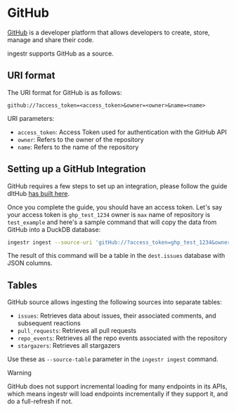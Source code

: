 # GitHub

[GitHub](https://github.com/) is a developer platform that allows developers to create, store, manage and share their code.

ingestr supports GitHub as a source.

## URI format

The URI format for GitHub is as follows:

```plaintext
github://?access_token=<access_token>&owner=<owner>&name=<name>
```

URI parameters:

- `access_token`: Access Token used for authentication with the GitHub API
- `owner`: Refers to the owner of the repository
- `name`: Refers to the name of the repository


## Setting up a GitHub Integration

GitHub requires a few steps to set up an integration, please follow the guide dltHub [has built here](https://dlthub.com/docs/dlt-ecosystem/verified-sources/github#setup-guide).

Once you complete the guide, you should have an access token. Let's say your access token is `ghp_test_1234` owner is `max` name of repository is `test_example` and here's a sample command that will copy the data from GitHub into a DuckDB database:

```sh
ingestr ingest --source-uri 'gitHub://?access_token=ghp_test_1234&owner=max&name=test_example' --source-table 'issues' --dest-uri duckdb:///github.duckdb --dest-table 'dest.issues'
```

The result of this command will be a table in the `dest.issues` database with JSON columns.

## Tables

GitHub source allows ingesting the following sources into separate tables:

- `issues`: Retrieves data about issues, their associated comments, and subsequent reactions
- `pull_requests`: Retrieves all pull requests
- `repo_events`: Retrieves all the repo events associated with the repository
- `stargazers`: Retrieves all stargazers

Use these as `--source-table` parameter in the `ingestr ingest` command.

> [!WARNING]
> GitHub does not support incremental loading for many endpoints in its APIs, which means ingestr will load endpoints incrementally if they support it, and do a full-refresh if not.
